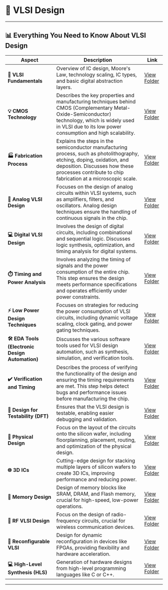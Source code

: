 # 🔲 VLSI Design

---

## 📊 Everything You Need to Know About VLSI Design

| **Aspect**                             | **Description**                                                                                                                                                                                                                                                                                        | **Link**                                                                 |
|-----|------|-----|
| **🔰 VLSI Fundamentals**               | Overview of IC design, Moore's Law, technology scaling, IC types, and basic digital abstraction layers.   | [View Folder](./Fundamentals)   |
| **💡 CMOS Technology**                 | Describes the key properties and manufacturing techniques behind CMOS (Complementary Metal-Oxide-Semiconductor) technology, which is widely used in VLSI due to its low power consumption and high scalability.                                                   | [View Folder](./CMOS_Technology)                                         |
| **🏭 Fabrication Process**             | Explains the steps in the semiconductor manufacturing process, such as photolithography, etching, doping, oxidation, and deposition. Discusses how these processes contribute to chip fabrication at a microscopic scale.                                      | [View Folder](./Fabrication_Process)                                     |
| **📐 Analog VLSI Design**              | Focuses on the design of analog circuits within VLSI systems, such as amplifiers, filters, and oscillators. Analog design techniques ensure the handling of continuous signals in the chip.                                                                  | [View Folder](./Analog_VLSI_Design)                                      |
| **💻 Digital VLSI Design**             | Involves the design of digital circuits, including combinational and sequential logic. Discusses logic synthesis, optimization, and timing analysis for digital systems.                                                                                      | [View Folder](./Digital_VLSI_Design)                                    |
| **⏱️ Timing and Power Analysis**      | Involves analyzing the timing of signals and the power consumption of the entire chip. This step ensures the design meets performance specifications and operates efficiently under power constraints.                                                     | [View Folder](./Timing_Power_Analysis)                                  |
| **⚡ Low Power Design Techniques**     | Focuses on strategies for reducing the power consumption of VLSI circuits, including dynamic voltage scaling, clock gating, and power gating techniques.                                                                                            | [View Folder](./Low_Power_Design_Techniques)                            |
| **🛠️ EDA Tools (Electronic Design Automation)** | Discusses the various software tools used for VLSI design automation, such as synthesis, simulation, and verification tools.                                                                                                                          | [View Folder](./EDA_Tools)                                               |
| **✔️ Verification and Timing**        | Describes the process of verifying the functionality of the design and ensuring the timing requirements are met. This step helps detect bugs and performance issues before manufacturing the chip.                                                          | [View Folder](./Verification_Timing)                                    |
| **🧩 Design for Testability (DFT)**    | Ensures that the VLSI design is testable, enabling easier debugging and validation.                                                                                                                              | [View Folder](./Design_for_Testability)                                |
| **🔧 Physical Design**                | Focus on the layout of the circuits onto the silicon wafer, including floorplanning, placement, routing, and optimization of the physical design.                                                      | [View Folder](./Physical_Design)                                         |
| **🌐 3D ICs**                         | Cutting-edge design for stacking multiple layers of silicon wafers to create 3D ICs, improving performance and reducing power.                                                                             | [View Folder](./3D_ICs)                                                 |
| **💾 Memory Design**                  | Design of memory blocks like SRAM, DRAM, and Flash memory, crucial for high-speed, low-power operations.                                                                                                   | [View Folder](./Memory_Design)                                           |
| **📡 RF VLSI Design**                 | Focus on the design of radio-frequency circuits, crucial for wireless communication devices.                                                                                                                 | [View Folder](./RF_VLSI_Design)                                          |
| **🔄 Reconfigurable VLSI**            | Design for dynamic reconfiguration in devices like FPGAs, providing flexibility and hardware acceleration.                                                                                                        | [View Folder](./Reconfigurable_VLSI)                                    |
| **💻 High-Level Synthesis (HLS)**     | Generation of hardware designs from high-level programming languages like C or C++.                                                                                                                            | [View Folder](./High_Level_Synthesis)                                   |

---
